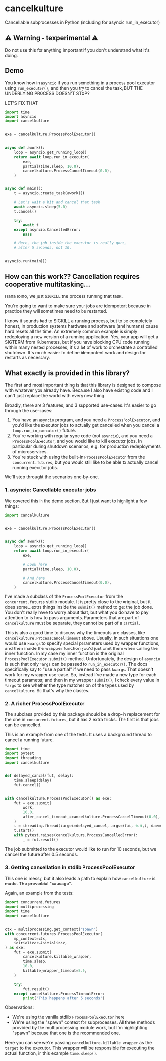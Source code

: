 # cancelkulture
Cancellable subprocesses in Python (including for asyncio run_in_executor)

## ⚠️  Warning - texperimental ⚠️

Do not use this for anything important if you don't
understand what it's doing.

## Demo

You know how in `asyncio` if you run something in a process pool executor
using `run_executor()`, and then you try to cancel the task, BUT THE
UNDERLYING PROCESS DOESN'T STOP?

LET'S FIX THAT

```python
import time
import asyncio
import cancelkulture


exe = cancelkulture.ProcessPoolExecutor()


async def awork():
    loop = asyncio.get_running_loop()
    return await loop.run_in_executor(
        exe,
        partial(time.sleep, 10.0),
        cancelkulture.ProcessCancelTimeout(0.0),
    )


async def main():
    t = asyncio.create_task(awork())

    # Let's wait a bit and cancel that task 
    await asyncio.sleep(5.0)
    t.cancel()

    try:
        await t
    except asyncio.CancelledError:
        pass

    # Here, the job inside the executor is really gone,
    # after 5 seconds, not 10.


asyncio.run(main())
```

## How can this work?? Cancellation requires cooperative multitasking...

Haha lolno, we just `SIGKILL` the process running that task.

You're going to want to make sure your jobs are idempotent because
in practice they will sometimes need to be restarted.

I know it sounds bad to SIGKILL a running process, but to be
completely honest, in production systems hardware and software
(and humans) cause hard resets all the time. An extremely common
example is simply redeploying a new version of a running
application. Yes, your app will get a SIGTERM from Kubernetes,
but if you have blocking CPU code running within many nested
processes, it's a lot of work to orchestrate a controlled
shutdown. It's much easier to define idempotent work and
design for restarts as necessary.

## What exactly is provided in this library?

The first and most important thing is that this library is designed
to compose with whatever you already have. Because I also have 
existing code and I can't just replace the world with every new
thing.

Broadly, there are 3 features, and 3 supported use-cases. It's easier to go
through the use-cases:

1. You have an `asyncio` program, and you need a `ProcessPoolExecutor`, and
   you'd like the executor jobs to actually get cancelled when you cancel a 
   `loop.run_in_executor()` future.
2. You're working with regular sync code (not `asyncio`), and you need a
   `ProcessPoolExecutor`, and you would like to kill executor jobs. In particular
   during shutdown scenarios, e.g. for production redeployments of microservices.
3. You're stuck with using the built-in `ProcessPoolExecutor` from the
   `concurrent.futures`, but you would still like to be able to actually
   cancel running executor jobs. 

We'll step throught the scenarios one-by-one.

### 1. asyncio: Cancellable executor jobs

We covered this in the demo section. But I just want to highlight a few
things:

```python
import cancelkulture


exe = cancelkulture.ProcessPoolExecutor()


async def awork():
    loop = asyncio.get_running_loop()
    return await loop.run_in_executor(
        exe,

        # Look here
        partial(time.sleep, 10.0),

        # And here
        cancelkulture.ProcessCancelTimeout(0.0),
    )
```

I've made a subclass of the `ProcessPoolExecutor` from the 
`concurrent.futures` stdlib module. It is pretty close to the 
original, but it does some...extra things inside the `submit()`
method to get the job done. You don't really have to worry about
that, but what you do have to pay attention to is how to pass
arguments. Parameters that are part of `cancelkulture` must
be separate, they cannot be part of a `partial`.

This is also a good time to discuss why the timeouts are
classes, like `cancelkulture.ProcessCancelTimeout` above. Usually,
in such situations one would use `kwargs` to specify special 
parameters used by wrapper functions, and then inside the wrapper
function you'd just omit them when calling the inner function.
In my case my inner function is the original
`ProcessPoolExecutor.submit()` method. Unfortunately, the
design of `asyncio` is such that only `*args` can be passed
to `run_in_executor()`. The docs specifically say to
"use a partial" if we need to pass `kwargs`. That doesn't work
for my wrapper use-case. So, instead I've made a new type
for each timeout parameter, and then in my wrapper `submit()`,
I check every value in `*args` to see whether the type matches
on of the types used by `cancelkulture`. So that's why
the classes.

### 2. A richer ProcessPoolExecutor 

The subclass provided by this package should be a drop-in
replacement for the one in `concurrent.futures`, but it
has 2 extra tricks. The first is that jobs can be 
cancelled.

This is an example from one of the tests. It uses a background
thread to cancel a running future.

```python
import time
import pytest
import threading
import cancelkulture


def delayed_cancel(fut, delay):
    time.sleep(delay)
    fut.cancel()


with cancelkulture.ProcessPoolExecutor() as exe:
    fut = exe.submit(
        work,
        10.0,
        after_cancel_timeout_=cancelkulture.ProcessCancelTimeout(0.0),
    )
    t = threading.Thread(target=delayed_cancel, args=(fut, 0.5,), daemon=True)
    t.start()
    with pytest.raises(cancelkulture.ProcessCancelledError):
        _ = fut.result()

```

The job submitted to the executor would like to run for 10 seconds, but
we cancel the future after 0.5 seconds.

### 3. Getting cancellation in stdlib ProcessPoolExecutor

This one is messy, but it also leads a path to explain how `cancelkulture`
is made. The proverbial "sausage".

Again, an example from the tests:


```python
import concurrent.futures
import multiprocessing
import time
import cancelkulture


ctx = multiprocessing.get_context("spawn")
with concurrent.futures.ProcessPoolExecutor(
    mp_context=ctx,
    initializer=initializer,
) as exe:
    fut = exe.submit(
        cancelkulture.killable_wrapper,
        time.sleep,
        10.0,
        killable_wrapper_timeout=5.0,
    )

    try:
        fut.result()
    except cancelkulture.ProcessTimeoutError:
        print('This happens after 5 seconds')

```

Observations:
- We're using the vanilla stdlib `ProcessPoolExecutor` here
- We're using the "spawn" context for subprocesses. All three methods
  provided by the multiprocessing module work, but I'm highlighting
  "spawn" because that one is the recommended one.

Here you can see we're passing `cancelkulture.killable_wrapper` as
the `target` to the executor. This wrapper will be responsible for
executing the actual function, in this example `time.sleep()`.

